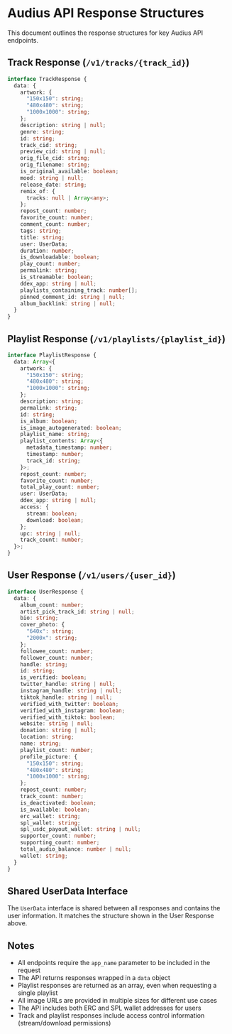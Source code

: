 # Audius API Response Structures

This document outlines the response structures for key Audius API endpoints.

## Track Response (`/v1/tracks/{track_id}`)

```typescript
interface TrackResponse {
  data: {
    artwork: {
      "150x150": string;
      "480x480": string;
      "1000x1000": string;
    };
    description: string | null;
    genre: string;
    id: string;
    track_cid: string;
    preview_cid: string | null;
    orig_file_cid: string;
    orig_filename: string;
    is_original_available: boolean;
    mood: string | null;
    release_date: string;
    remix_of: {
      tracks: null | Array<any>;
    };
    repost_count: number;
    favorite_count: number;
    comment_count: number;
    tags: string;
    title: string;
    user: UserData;
    duration: number;
    is_downloadable: boolean;
    play_count: number;
    permalink: string;
    is_streamable: boolean;
    ddex_app: string | null;
    playlists_containing_track: number[];
    pinned_comment_id: string | null;
    album_backlink: string | null;
  }
}
```

## Playlist Response (`/v1/playlists/{playlist_id}`)

```typescript
interface PlaylistResponse {
  data: Array<{
    artwork: {
      "150x150": string;
      "480x480": string;
      "1000x1000": string;
    };
    description: string;
    permalink: string;
    id: string;
    is_album: boolean;
    is_image_autogenerated: boolean;
    playlist_name: string;
    playlist_contents: Array<{
      metadata_timestamp: number;
      timestamp: number;
      track_id: string;
    }>;
    repost_count: number;
    favorite_count: number;
    total_play_count: number;
    user: UserData;
    ddex_app: string | null;
    access: {
      stream: boolean;
      download: boolean;
    };
    upc: string | null;
    track_count: number;
  }>;
}
```

## User Response (`/v1/users/{user_id}`)

```typescript
interface UserResponse {
  data: {
    album_count: number;
    artist_pick_track_id: string | null;
    bio: string;
    cover_photo: {
      "640x": string;
      "2000x": string;
    };
    followee_count: number;
    follower_count: number;
    handle: string;
    id: string;
    is_verified: boolean;
    twitter_handle: string | null;
    instagram_handle: string | null;
    tiktok_handle: string | null;
    verified_with_twitter: boolean;
    verified_with_instagram: boolean;
    verified_with_tiktok: boolean;
    website: string | null;
    donation: string | null;
    location: string;
    name: string;
    playlist_count: number;
    profile_picture: {
      "150x150": string;
      "480x480": string;
      "1000x1000": string;
    };
    repost_count: number;
    track_count: number;
    is_deactivated: boolean;
    is_available: boolean;
    erc_wallet: string;
    spl_wallet: string;
    spl_usdc_payout_wallet: string | null;
    supporter_count: number;
    supporting_count: number;
    total_audio_balance: number | null;
    wallet: string;
  }
}
```

## Shared UserData Interface

The `UserData` interface is shared between all responses and contains the user information. It matches the structure shown in the User Response above.

## Notes

- All endpoints require the `app_name` parameter to be included in the request
- The API returns responses wrapped in a `data` object
- Playlist responses are returned as an array, even when requesting a single playlist
- All image URLs are provided in multiple sizes for different use cases
- The API includes both ERC and SPL wallet addresses for users
- Track and playlist responses include access control information (stream/download permissions) 